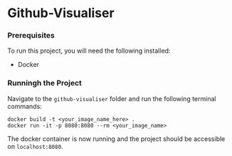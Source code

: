 # Github-Visualiser

### Prerequisites
To run this project, you will need the following installed:

- Docker

### Runningh the Project
Navigate to the `github-visualiser` folder and run the following terminal commands:

```
docker build -t <your_image_name_here> .
docker run -it -p 8080:8080 --rm <your_image_name>
```
The docker container is now running and the project should be accessible on `localhost:8080`.
